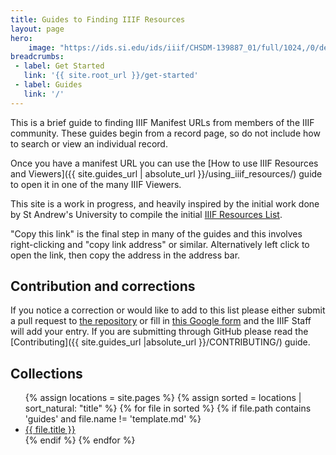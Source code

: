 ```yaml
---
title: Guides to Finding IIIF Resources
layout: page
hero:
    image: "https://ids.si.edu/ids/iiif/CHSDM-139887_01/full/1024,/0/default.jpg"
breadcrumbs:
 - label: Get Started
   link: '{{ site.root_url }}/get-started'
 - label: Guides
   link: '/'
---
```


This is a brief guide to finding IIIF Manifest URLs from members of the IIIF community.  These guides begin from a record page, so do not include how to search or view an individual record.

Once you have a manifest URL you can use the [How to use IIIF Resources and Viewers]({{ site.guides_url | absolute_url }}/using_iiif_resources/) guide to open it in one of the many IIIF Viewers. 

This site is a work in progress, and heavily inspired by the initial work done by St Andrew's University to compile the initial [IIIF Resources List](https://www.st-andrews.ac.uk/assets/university/library/documents/IIF%20resources.pdf).

"Copy this link" is the final step in many of the guides and this involves right-clicking and "copy link address" or similar. Alternatively left click to open the link, then copy the address in the address bar. 

## Contribution and corrections

If you notice a correction or would like to add to this list please either submit a pull request to [the repository](https://github.com/IIIF/guides) or fill in  [this Google form](https://forms.gle/S6LLjBy2o4iEBR8C9) and the IIIF Staff will add your entry. If you are submitting through GitHub please read the [Contributing]({{ site.guides_url |absolute_url }}/CONTRIBUTING/) guide.

## Collections
<ul>
  {% assign locations = site.pages %}
  {% assign sorted = locations | sort_natural: "title" %}
  {% for file in sorted %}
    {% if file.path contains 'guides' and file.name != 'template.md' %} 
      <li>
        <a href="{{ site.guides_url | append: file.url |  absolute_url}}">{{ file.title }}</a>
      </li>
    {% endif %}
  {% endfor %}
</ul>
